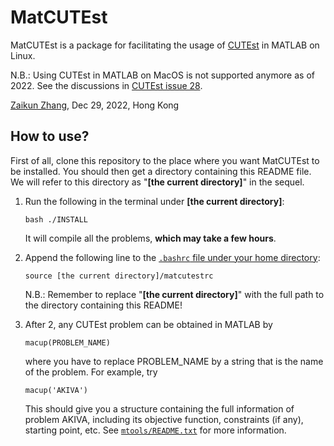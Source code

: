 # MatCUTEst

MatCUTEst is a package for facilitating the usage of [CUTEst](https://github.com/ralna/CUTEst) in MATLAB on Linux.

N.B.: Using CUTEst in MATLAB on MacOS is not supported anymore as of 2022. See the discussions in [CUTEst issue 28](https://github.com/ralna/CUTEst/issues/28).

[Zaikun Zhang](https://www.zhangzk.net), Dec 29, 2022, Hong Kong


## How to use?

First of all, clone this repository to the place where you want MatCUTEst to be installed.
You should then get a directory containing this README file.
We will refer to this directory as "**[the current directory]**" in the sequel.

1. Run the following in the terminal under **[the current directory]**:
    ```
    bash ./INSTALL
    ```

   It will compile all the problems, **which may take a few hours**.

2. Append the following line to the [`.bashrc` file under your home directory](https://www.bing.com/search?q=what+is+.bashrc):

    ```
    source [the current directory]/matcutestrc
    ```

   N.B.: Remember to replace "**[the current directory]**" with the full path to the directory containing this README!


3. After 2, any CUTEst problem can be obtained in MATLAB by

   ```
   macup(PROBLEM_NAME)
   ```

   where you have to replace PROBLEM_NAME by a string that is the name
   of the problem. For example, try

   ```
   macup('AKIVA')
   ```

   This should give you a structure containing the full information of
   problem AKIVA, including its objective function, constraints (if any),
   starting point, etc. See [`mtools/README.txt`](mtools/README.txt) for more information.
